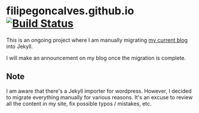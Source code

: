 # filipegoncalves.github.io [![Build Status](https://travis-ci.org/filipegoncalves/filipegoncalves.github.io.svg?branch=master)](https://travis-ci.org/filipegoncalves/filipegoncalves.github.io)

This is an ongoing project where I am manually migrating [my current blog](http://www.codinghighway.com) into Jekyll.

I will make an announcement on my blog once the migration is complete.

## Note
I am aware that there's a Jekyll importer for wordpress. However, I decided to migrate everything manually for various reasons. It's an excuse to review all the content in my site, fix possible typos / mistakes, etc.
